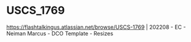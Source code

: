 # USCS_1769
https://flashtalkingus.atlassian.net/browse/USCS-1769 | 202208 - EC - Neiman Marcus - DCO Template - Resizes
